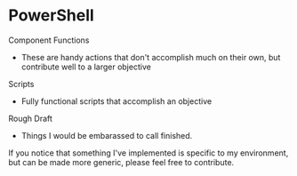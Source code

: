 # PowerShell

Component Functions
  - These are handy actions that don't accomplish much on their own, but contribute well to a larger objective
 
Scripts
  - Fully functional scripts that accomplish an objective
  
Rough Draft
  - Things I would be embarassed to call finished.
  
  
If you notice that something I've implemented is specific to my environment, but can be made more generic, please feel free to contribute.
